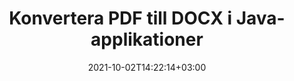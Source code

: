 ---
############################# Static ############################
layout: "autogen-gist"
date: 2021-10-02T14:22:14+03:00
draft: false
path: "sv/total/java/conversion/pdf-to-docx/"
other_out_formats: "DOC DOCX DOCM DOT DOTX DOTM TXT RTF HTML HTM MHTML MHT XLS XLSX XLSM XLSB XLT XLTX XLTM XLAM CSV TSV DIF SXC FODS PPT PPTX PPTM PPS PPSX PPSM POT POTX POTM ODT OTT OTP ODP ODS EMZ WMZ SVG SVGZ XPS TEX DCM WMF EMF BMP PNG GIF JPEG TIFF ICO WEBP JP2 TGA PSB PSD EPUB MD DICOM FODP JPG"
ad_headline: "Konvertera PDF till DOCX | Java"
ad_description: "Mest exakta PDF till DOCX dokumentkonverteringslösning för Java-applikationer."

############################# Head ############################
head_title: "Konvertera PDF till DOCX i Java – PDF Conversion API"
head_description: "Konvertera PDF till DOCX i Java-applikationer. Snabb och exakt PDF till DOCX konvertering API för Java för att konvertera PDF till dokument, bilder och 100+ andra filformat."

############################# Header ############################
title: "Konvertera PDF till DOCX i Java-applikationer"
description: "Konvertera PDF-filer till DOCX i Java-applikationer med hjälp av flexibla dokumentkonverteringsfunktioner för att manipulera utseendet på det konverterade dokumentformatet. Konvertera enkelt hela dokumentet på en gång eller välj specifika sidor i PDF-filen baserat på de selektiva sidnumren eller sidintervallen och konvertera till ett brett utbud av dokumentformat som stöds som ordbehandlingsdokument, Excel-kalkylblad, PowerPoint-presentationer, Photoshop, eBook, webb och bilder."

############################# SubMenu ############################
submenu:
    enable: false

############################# Content ############################
content:
    enable: true
    block:
    - title_left: "Hur man konverterar PDF till DOCX i Java"
      content_left: |
          Utför PDF-filer till DOCX-filkonvertering i Java med tre enkla steg. Använd kodexemplet nedan – visa det konverterade dokumentet som det är eller rendera det vidare för att visa det som en HTML-fil utan att installera någon extern programvara.

          -   Skapa en ny instans av klassen **Converter** och ladda PDF-filen
          -   Ställ in **ConvertOptions** för DOCX-filtypen
          -   Anrop **Convert** för klassinstansen **Converter** för konvertering till DOCX
          -   Ställ in alternativ för HTML-visare
          -   Skapa **Viewer**-objekt för att se konverterad DOCX som HTML
          
      title_right: "Nedladdningar och installationsinstruktioner"
      content_right: |
          Du behöver namnrymder `GroupDocs.Conversion` och `GroupDocs.Viewer` för att konvertera mellan 100+ dokument och bildfilformat som PDF, Microsoft Word, Excel, PowerPoint, Project, Visio, Outlook, HTML och diagram. Utforska andra [Java API:er för Office-dokument](https://products.conholdate.com/total/java/) som erbjuds av Conholdate.Total.
          
          Hämta respektive monteringsfiler från [Nedladdningar](https://downloads.conholdate.com/total/java) eller hämta hela paketet från [Maven](https://repository.conholdate.com/webapp/#/artifacts/browse/tree/General/repo) för att lägga till `Conholdate.Total` direkt i din arbetsyta.
          
      gisthash: "1b2b5b5a97415ef538ac358347f27174"
      gistfile: "pdf-to-word-conversion-in-java-and-html-viewer.java"

    - title_left: "Konvertera PDF till Word-dokument i Java"
      content_left: |
          Det blir lättare att konvertera från PDF till ett Word-dokument i Java-baserade applikationer med Conholdate.Total API:er. PDF-filen förvandlas perfekt till en Word-fil (DOCX) och stöder ytterligare en uppsättning dokumentformateringsfunktioner för att anpassa utdatafilens layout för att matcha dina behov. Du kan enkelt redigera innehållet som text, tabeller, bilder och listor från det konverterade Word-dokumentet.

          -   Skapa en ny instans av klassen **Converter** och ladda **PDF** som indatafil
          -   Instantiera **WordProcessingConvertOptions** som konverteringsalternativ
          -   Anrop **Convert** för klassinstansen **Converter** för konvertering till **DOCX**
          
      title_right: "Extraktion av källdokumentinformation"
      content_right: |
          Funktionen för extrahering av dokumentinformation gör det inte bara möjligt att få den grundläggande informationen om källdokumentfilen, utan den stöder också extrahering av värdefull filformatsspecifik information som projektstart- och slutdatum för en Microsoft Project-fil, eventuella utskriftsrestriktioner för ett PDF-dokument, lista över mappar som ingår i en Outlook-datafil etc.

          Konvertera populära dokumentfilformat på olika operativsystem som Windows, Linux eller macOS medan du använder utvecklingsmiljöer som NetBeans, IntelliJ IDEA och Eclipse.
          
      gisthash: "1b2b5b5a97415ef538ac358347f27174"
      gistfile: "pdf-to-word-conversion.java"

    - title_left: "Konvertera PDF till Excel i Java"
      content_left: |
          Vänd PDF till Excel-kalkylblad med några rader Java-kod. Innehållet i en PDF-fil konverteras till rader och kolumner i ett Excel-kalkylblad som enkelt kan redigeras efter behov. En PDF-fil kan konverteras till dessa kalkylbladsformat (XLS, XLSX, XLSM, XLSB, XLTX, XLT), OpenDocument (ODS, OTS) och Apple iWork Numbers.

          -   Skapa en ny instans av klassen **Converter** och ladda **PDF** som indatafil
          -   Instantera **SpreadsheetConvertOptions** som konverteringsalternativ
          -   Anrop **Convert** för klassinstansen **Converter** för konvertering till **XLSX**
        
      title_right: "Cacha konverterade dokumentresultat"
      content_right: |
          I vissa fall är den konverterade dokumentstorleken större och det tar tid att konvertera. Dokumentkonverteringsbiblioteket erbjuder cachningsfunktionen för att effektivt hantera sådana situationer och påskynda den upprepade konverteringsprocessen. Aktivera ICache-gränssnittet för att arbeta med anpassad cache-implementering med hjälp av tilläggspunkten och kontrollera cachekonverteringen, som du föredrar.

          Konverteringsresultatet sparas på den lokala enheten som standard men alla typer av cachelagring kan stödjas genom att implementera lämpliga gränssnitt som Amazon S3, Dropbox, Google Drive, Windows Azure, Reddis eller något annat.
          
      gisthash: "1b2b5b5a97415ef538ac358347f27174"
      gistfile: "pdf-to-excel-conversion.java"

    - title_left: "Konvertera PDF till PowerPoint i Java"
      content_left: |
          Att konvertera PDF till PowerPoint (PPT, PPTX)-bilder går snabbare med Conholdate.Total för Java API:er. När du har konverterat kan du enkelt redigera PowerPoint-presentationer och bilder i Microsoft PowerPoint.

          -   Skapa en ny instans av klassen **Converter** och ladda **PDF** som indatafil
          -   Instantera **PresentationConvertOptions** som konverteringsalternativ
          -   Anrop **Convert** för klassinstansen **Converter** för konvertering till **PPTX**
          
      title_right: "Ladda och konvertera fjärrplacerade dokument"
      content_right: |
          Med Conholdate.Total för Java – utvecklare kan ladda och konvertera dokument från olika fjärrplatser och molndokumentlagringsresurser som Amazon S3, Microsoft Azure Blob, FTP, lokal disk, stream eller en enkel URL. Du behöver bara specificera metoden för att erhålla fjärrbelägen dokumentström och sedan skicka den vidare till Converter-klassen som en konstruktor.
          
          [Java PDF-konverteringsbiblioteket](https://products.groupdocs.com/conversion/java/) stöder också inläsning och konvertering av dokument som är skyddade med ett lösenord i dina Java-baserade applikationer.
          
      gisthash: "1b2b5b5a97415ef538ac358347f27174"
      gistfile: "pdf-to-powerpoint-conversion.java"

    - title_left: "Konvertera PDF till bilder i Java"
      content_left: |
          Konvertera PDF till bildformat som JPG, PNG, GIF, BMP, TIFF och många andra med en exakt bildkvalitet och upplösning. Förvandla hela PDF-filen eller välj från några utvalda sidor att konvertera till bilderna.

          -   Skapa en ny instans av klassen **Converter** och ladda **PDF** som indatafil
          -   Deklarera att **SavePageStream** delegerat för att spara konverterad dokumentsida i stream
          -   Ange **JPG** som önskat utdataformat genom att skicka **ImageConvertOptions**-objektet till det
          -   Anrop **Convert** för klassinstansen **Converter** för konvertering till **JPG**
          
      title_right: "Lägg till text- eller bildvattenstämplar i dokument"
      content_right: |
          Konvertera dokument exakt som originalfilen och använd text- eller bildvattenstämplar på de konverterade dokumentsidorna. Stämpla vattenstämplarna smart med en handfull uppsättning vattenstämpelalternativ för att hantera teckensnitt, färg, bredd, höjd, rotationsvinkel, transparens och placera vattenstämpeln i bakgrunden på dokumentsidorna.
          
          Den automatiska identifieringen av källdokumentformatet är en annan användbar funktion för att hämta själva filtillägget i vissa fall där källfilen presenteras i form av byteström. Utvecklare kan också få en komplett lista över alla konverteringsformat som stöds när de konverterar ett dokument till ett annat filformat genom att anropa **GetPossibleConversions**-metoden för Converter-objekt.
          
      gisthash: "1b2b5b5a97415ef538ac358347f27174"
      gistfile: "pdf-to-image-conversion.java"

############################# About Formats ############################
about_formats:
    enable: false
############################# More Formats ############################
more_formats:
    enable: true
    auto: false
    other_out_formats: DOC DOCX DOCM DOT DOTX DOTM TXT RTF HTML HTM MHTML MHT XLS XLSX XLSM XLSB XLT XLTX XLTM XLAM CSV TSV DIF SXC FODS PPT PPTX PPTM PPS PPSX PPSM POT POTX POTM ODT OTT OTP ODP ODS EMZ WMZ SVG SVGZ XPS TEX DCM WMF EMF BMP PNG GIF JPEG TIFF ICO WEBP JP2 TGA PSB PSD EPUB MD DICOM FODP JPG
############################# Back to top ###############################
back_to_top:
  enable: true
---